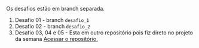 Os desafios estão em branch separada.

1. Desafio 01 - branch ` desafio_1 `
2. Desafio 02 - branch ` desafio_2 `
3. Desafio 03, 04 e 05 - Esta em outro repositório pois fiz direto no projeto da semana [Acessar o repositório.](https://github.com/Sotoriva/Dart_Week_3/tree/master/dartweek3_frontend)

